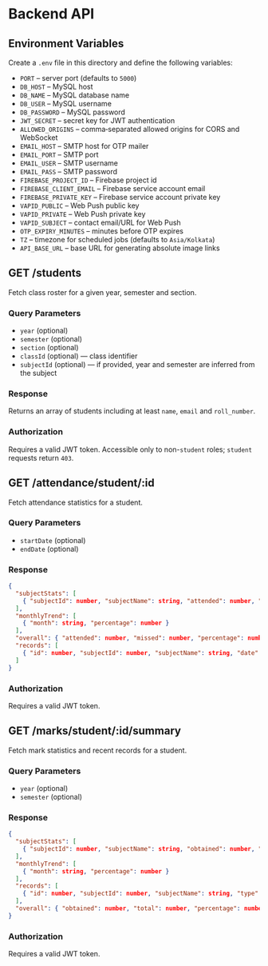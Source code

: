 # Backend API

## Environment Variables

Create a `.env` file in this directory and define the following variables:

- `PORT` – server port (defaults to `5000`)
- `DB_HOST` – MySQL host
- `DB_NAME` – MySQL database name
- `DB_USER` – MySQL username
- `DB_PASSWORD` – MySQL password
- `JWT_SECRET` – secret key for JWT authentication
- `ALLOWED_ORIGINS` – comma‑separated allowed origins for CORS and WebSocket
- `EMAIL_HOST` – SMTP host for OTP mailer
- `EMAIL_PORT` – SMTP port
- `EMAIL_USER` – SMTP username
- `EMAIL_PASS` – SMTP password
- `FIREBASE_PROJECT_ID` – Firebase project id
- `FIREBASE_CLIENT_EMAIL` – Firebase service account email
- `FIREBASE_PRIVATE_KEY` – Firebase service account private key
- `VAPID_PUBLIC` – Web Push public key
- `VAPID_PRIVATE` – Web Push private key
- `VAPID_SUBJECT` – contact email/URL for Web Push
- `OTP_EXPIRY_MINUTES` – minutes before OTP expires
- `TZ` – timezone for scheduled jobs (defaults to `Asia/Kolkata`)
- `API_BASE_URL` – base URL for generating absolute image links

## GET /students

Fetch class roster for a given year, semester and section.

### Query Parameters
- `year` (optional)
- `semester` (optional)
- `section` (optional)
- `classId` (optional) — class identifier
- `subjectId` (optional) — if provided, year and semester are inferred from the subject

### Response
Returns an array of students including at least `name`, `email` and `roll_number`.

### Authorization
Requires a valid JWT token. Accessible only to non-`student` roles; `student` requests return `403`.

## GET /attendance/student/:id

Fetch attendance statistics for a student.

### Query Parameters
- `startDate` (optional)
- `endDate` (optional)

### Response
```json
{
  "subjectStats": [
    { "subjectId": number, "subjectName": string, "attended": number, "total": number, "percentage": number }
  ],
  "monthlyTrend": [
    { "month": string, "percentage": number }
  ],
  "overall": { "attended": number, "missed": number, "percentage": number },
  "records": [
    { "id": number, "subjectId": number, "subjectName": string, "date": string, "present": boolean, "period": number, "markedBy": number, "markedByName": string }
  ]
}
```

### Authorization
Requires a valid JWT token.

## GET /marks/student/:id/summary

Fetch mark statistics and recent records for a student.

### Query Parameters
- `year` (optional)
- `semester` (optional)

### Response
```json
{
  "subjectStats": [
    { "subjectId": number, "subjectName": string, "obtained": number, "total": number, "percentage": number }
  ],
  "monthlyTrend": [
    { "month": string, "percentage": number }
  ],
  "records": [
    { "id": number, "subjectId": number, "subjectName": string, "type": string, "marks": number, "maxMarks": number, "date": string }
  ],
  "overall": { "obtained": number, "total": number, "percentage": number }
}
```

### Authorization
Requires a valid JWT token.
